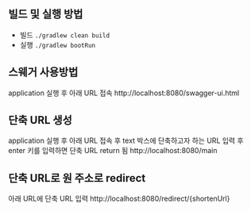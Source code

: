 ## 빌드 및 실행 방법
- 빌드 `./gradlew clean build` 
- 실행 `./gradlew bootRun`

## 스웨거 사용방법
application 실행 후 아래 URL 접속
http://localhost:8080/swagger-ui.html 

## 단축 URL 생성 
application 실행 후 아래 URL 접속 후 
text 박스에 단축하고자 하는 URL 입력 후 enter 키를 입력하면 단축 URL return 됨
http://localhost:8080/main

## 단축 URL로 원 주소로 redirect 
아래 URL에 단축 URL 입력
http://localhost:8080/redirect/{shortenUrl}
